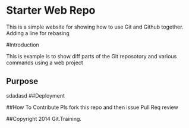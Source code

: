 # Starter Web Repo

This is a simple website for showing how to use Git and Github together. Adding a line for rebasing

#Introduction

This is example is to show diff parts of the Git reposotory and various commands using a web project

## Purpose
sdadasd
##Deployment

##How To Contribute
Pls fork this repo and then issue Pull Req review

##Copyright
2014 Git.Training.

